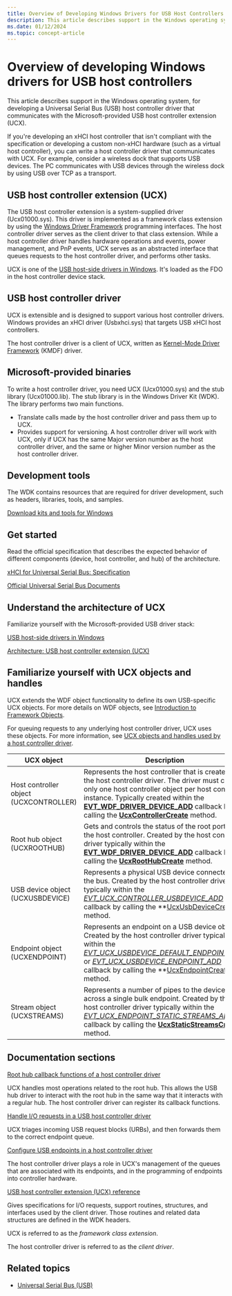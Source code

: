 ```yaml
---
title: Overview of Developing Windows Drivers for USB Host Controllers
description: This article describes support in the Windows operating system, for developing a USB host controller driver that communicates with the Microsoft-provided USB host controller extension (UCX).
ms.date: 01/12/2024
ms.topic: concept-article
---
```


# Overview of developing Windows drivers for USB host controllers

This article describes support in the Windows operating system, for developing a Universal Serial Bus (USB) host controller driver that communicates with the Microsoft-provided USB host controller extension (UCX).

If you're developing an xHCI host controller that isn't compliant with the specification or developing a custom non-xHCI hardware (such as a virtual host controller), you can write a host controller driver that communicates with UCX. For example, consider a wireless dock that supports USB devices. The PC communicates with USB devices through the wireless dock by using USB over TCP as a transport.

## USB host controller extension (UCX)

The USB host controller extension is a system-supplied driver (Ucx01000.sys). This driver is implemented as a framework class extension by using the [Windows Driver Framework](../wdf/index.md) programming interfaces. The host controller driver serves as the client driver to that class extension. While a host controller driver handles hardware operations and events, power management, and PnP events, UCX serves as an abstracted interface that queues requests to the host controller driver, and performs other tasks.

UCX is one of the [USB host-side drivers in Windows](usb-3-0-driver-stack-architecture.md). It's loaded as the FDO in the host controller device stack.

## USB host controller driver

UCX is extensible and is designed to support various host controller drivers. Windows provides an xHCI driver (Usbxhci.sys) that targets USB xHCI host controllers.

The host controller driver is a client of UCX, written as [Kernel-Mode Driver Framework](../debugger/kernel-mode-driver-framework-debugging.md) (KMDF) driver.

## Microsoft-provided binaries

To write a host controller driver, you need UCX (Ucx01000.sys) and the stub library (Ucx01000.lib). The stub library is in the Windows Driver Kit (WDK). The library performs two main functions.

- Translate calls made by the host controller driver and pass them up to UCX.
- Provides support for versioning. A host controller driver will work with UCX, only if UCX has the same Major version number as the host controller driver, and the same or higher Minor version number as the host controller driver.

## Development tools

The WDK contains resources that are required for driver development, such as headers, libraries, tools, and samples.

[Download kits and tools for Windows](https://developer.microsoft.com/windows/hardware/)

## Get started

Read the official specification that describes the expected behavior of different components (device, host controller, and hub) of the architecture.

[xHCI for Universal Serial Bus: Specification](https://www.intel.com/content/www/us/en/products/docs/io/universal-serial-bus/extensible-host-controler-interface-usb-xhci.html)

[Official Universal Serial Bus Documents](https://www.usb.org/documents)

## Understand the architecture of UCX

Familiarize yourself with the Microsoft-provided USB driver stack:

[USB host-side drivers in Windows](usb-3-0-driver-stack-architecture.md)

[Architecture: USB host controller extension (UCX)](get-started-with-host-controller-driver-development.md)

## Familiarize yourself with UCX objects and handles

UCX extends the WDF object functionality to define its own USB-specific UCX objects. For more details on WDF objects, see [Introduction to Framework Objects](../wdf/introduction-to-framework-objects.md).

For queuing requests to any underlying host controller driver, UCX uses these objects. For more information, see [UCX objects and handles used by a host controller driver](ucx-objects-and-handles-used-by-host-controller-driver.md).

| UCX object | Description |
|---|---|
| Host controller object (UCXCONTROLLER) | Represents the host controller that is created by the host controller driver. The driver must create only one host controller object per host controller instance. Typically created within the **[EVT_WDF_DRIVER_DEVICE_ADD](/windows-hardware/drivers/ddi/wdfdriver/nc-wdfdriver-evt_wdf_driver_device_add)** callback by calling the **[UcxControllerCreate](/previous-versions/windows/hardware/drivers/mt188033(v=vs.85))** method. |
| Root hub object (UCXROOTHUB) | Gets and controls the status of the root ports of the host controller. Created by the host controller driver typically within the [**EVT_WDF_DRIVER_DEVICE_ADD**](/windows-hardware/drivers/ddi/wdfdriver/nc-wdfdriver-evt_wdf_driver_device_add) callback by calling the **[UcxRootHubCreate](/previous-versions/windows/hardware/drivers/mt188048(v=vs.85))** method. |
| USB device object (UCXUSBDEVICE) | Represents a physical USB device connected to the bus. Created by the host controller driver typically within the *[EVT_UCX_CONTROLLER_USBDEVICE_ADD](/windows-hardware/drivers/ddi/ucxcontroller/nc-ucxcontroller-evt_ucx_controller_usbdevice_add)* callback by calling the **[UcxUsbDeviceCreate](/windows-hardware/drivers/ddi/ucxusbdevice/nf-ucxusbdevice-ucxusbdevicecreate) method. |
| Endpoint object (UCXENDPOINT) | Represents an endpoint on a USB device object. Created by the host controller driver typically within the *[EVT_UCX_USBDEVICE_DEFAULT_ENDPOINT_ADD](/windows-hardware/drivers/ddi/ucxusbdevice/nc-ucxusbdevice-evt_ucx_usbdevice_default_endpoint_add)* or *[EVT_UCX_USBDEVICE_ENDPOINT_ADD](/windows-hardware/drivers/ddi/ucxusbdevice/nc-ucxusbdevice-evt_ucx_usbdevice_endpoint_add)* callback by calling the **[UcxEndpointCreate](/windows-hardware/drivers/ddi/ucxendpoint/nf-ucxendpoint-ucxendpointcreate) method. |
| Stream object (UCXSTREAMS) | Represents a number of pipes to the device across a single bulk endpoint. Created by the host controller driver typically within the *[EVT_UCX_ENDPOINT_STATIC_STREAMS_ADD](/windows-hardware/drivers/ddi/ucxendpoint/nc-ucxendpoint-evt_ucx_endpoint_static_streams_add)* callback by calling the **[UcxStaticStreamsCreate](/windows-hardware/drivers/ddi/ucxsstreams/nf-ucxsstreams-ucxstaticstreamscreate)** method. |

## Documentation sections

[Root hub callback functions of a host controller driver](manage-the-root-hub-in-a-host-controller-driver.md)

UCX handles most operations related to the root hub. This allows the USB hub driver to interact with the root hub in the same way that it interacts with a regular hub. The host controller driver can register its callback functions.

[Handle I/O requests in a USB host controller driver](handling-i-o-requests-in-a-host-controller-driver.md)

UCX triages incoming USB request blocks (URBs), and then forwards them to the correct endpoint queue.

[Configure USB endpoints in a host controller driver](configuring-usb-endpoints-in-a-host-controller-driver.md)

The host controller driver plays a role in UCX's management of the queues that are associated with its endpoints, and in the programming of endpoints into controller hardware.

[USB host controller extension (UCX) reference](/windows-hardware/drivers/ddi/_usbref/#host-controller-driver-reference)

Gives specifications for I/O requests, support routines, structures, and interfaces used by the client driver. Those routines and related data structures are defined in the WDK headers.

UCX is referred to as the *framework class extension*.

The host controller driver is referred to as the *client driver*.

## Related topics

- [Universal Serial Bus (USB)](../index.yml)

